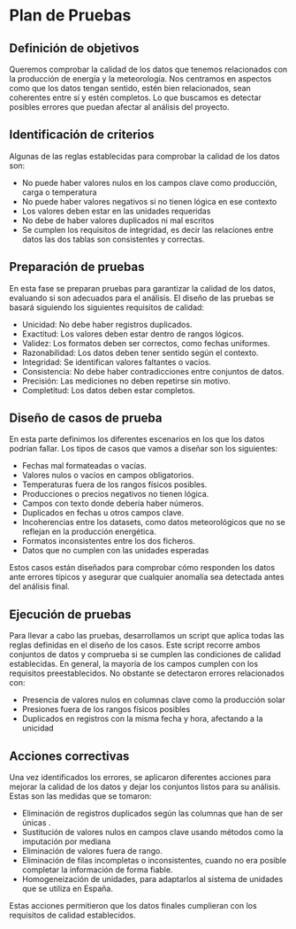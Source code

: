 # Plan de Pruebas

## Definición de objetivos

Queremos comprobar la calidad de los datos que tenemos relacionados con la producción de energía y la meteorología. Nos centramos en aspectos como que los datos tengan sentido, estén bien relacionados, sean coherentes entre sí y estén completos. Lo que buscamos es detectar posibles errores que puedan afectar al análisis del proyecto.

## Identificación de criterios

Algunas de las reglas establecidas para comprobar la calidad de los datos son:

*   No puede haber valores nulos en los campos clave como producción, carga o temperatura
*   No puede haber valores negativos si no tienen lógica en ese contexto
*   Los valores deben estar en las unidades requeridas
*   No debe de haber valores duplicados ni mal escritos
*   Se cumplen los requisitos de integridad, es decir las relaciones entre datos las dos tablas son consistentes y correctas.

## Preparación de pruebas

En esta fase se preparan pruebas para garantizar la calidad de los datos, evaluando si son adecuados para el análisis.
El diseño de las pruebas se basará siguiendo los siguientes requisitos de calidad:

*   Unicidad: No debe haber registros duplicados.
*   Exactitud: Los valores deben estar dentro de rangos lógicos.
*   Validez: Los formatos deben ser correctos, como fechas uniformes.
*   Razonabilidad: Los datos deben tener sentido según el contexto.
*   Integridad: Se identifican valores faltantes o vacíos.
*   Consistencia: No debe haber contradicciones entre conjuntos de datos.
*   Precisión: Las mediciones no deben repetirse sin motivo.
*   Completitud: Los datos deben estar completos.

## Diseño de casos de prueba

En esta parte definimos los diferentes escenarios en los que los datos podrían fallar.
Los tipos de casos que vamos a diseñar son los siguientes:

*   Fechas mal formateadas o vacías.
*   Valores nulos o vacíos en campos obligatorios.
*   Temperaturas fuera de los rangos físicos posibles.
*   Producciones o precios negativos no tienen lógica.
*   Campos con texto donde debería haber números.
*   Duplicados en fechas u otros campos clave.
*   Incoherencias entre los datasets, como datos meteorológicos que no se reflejan en la producción energética.
*   Formatos inconsistentes entre los dos ficheros.
*   Datos que no cumplen con las unidades esperadas

Estos casos están diseñados para comprobar cómo responden los datos ante errores típicos y asegurar que cualquier anomalía sea detectada antes del análisis final.

## Ejecución de pruebas

Para llevar a cabo las pruebas, desarrollamos un script que aplica todas las reglas definidas en el diseño de los casos.
Este script recorre ambos conjuntos de datos y comprueba si se cumplen las condiciones de calidad establecidas. En general, la mayoría de los campos cumplen con los requisitos preestablecidos. No obstante se detectaron errores relacionados con:

*   Presencia de valores nulos en columnas clave como la producción solar
*   Presiones fuera de los rangos físicos posibles
*   Duplicados en registros con la misma fecha y hora, afectando a la unicidad

## Acciones correctivas

Una vez identificados los errores, se aplicaron diferentes acciones para mejorar la calidad de los datos y dejar los conjuntos listos para su análisis. Estas son las medidas que se tomaron:

*   Eliminación de registros duplicados según las columnas que han de ser únicas .
*   Sustitución de valores nulos en campos clave usando métodos como la imputación por mediana
*   Eliminación de valores fuera de rango.
*   Eliminación de filas incompletas o inconsistentes, cuando no era posible completar la información de forma fiable.
*   Homogeneización de unidades, para adaptarlos al sistema de unidades que se utiliza en España.

Estas acciones permitieron que los datos finales cumplieran con los requisitos de calidad establecidos.